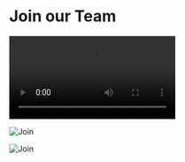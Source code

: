 # Join our Team


![Join](./assets/img/solve4usland16x9.mp4)

![Join](/assets/img/bgimage.png)

![Join](./assets/img/bgimage.png)
